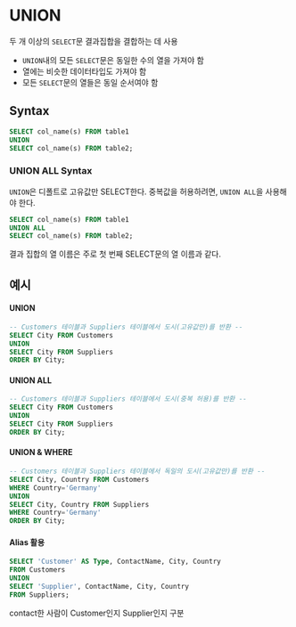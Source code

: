# UNION
두 개 이상의 `SELECT`문 결과집합을 결합하는 데 사용
* `UNION`내의 모든 `SELECT`문은 동일한 수의 열을 가져야 함
* 열에는 비슷한 데이터타입도 가져야 함
* 모든 `SELECT`문의 열들은 동일 순서여야 함

## Syntax
```sql
SELECT col_name(s) FROM table1
UNION
SELECT col_name(s) FROM table2;
```
### UNION ALL Syntax
`UNION`은 디폴트로 고유값만 SELECT한다. 중복값을 허용하려면, `UNION ALL`을 사용해야 한다.
```sql
SELECT col_name(s) FROM table1
UNION ALL
SELECT col_name(s) FROM table2;
```
결과 집합의 열 이름은 주로 첫 번째 SELECT문의 열 이름과 같다.

## 예시
#### UNION
```sql
-- Customers 테이블과 Suppliers 테이블에서 도시(고유값만)를 반환 --
SELECT City FROM Customers
UNION
SELECT City FROM Suppliers
ORDER BY City;
```

#### UNION ALL
```sql
-- Customers 테이블과 Suppliers 테이블에서 도시(중복 허용)를 반환 --
SELECT City FROM Customers
UNION
SELECT City FROM Suppliers
ORDER BY City;
```

#### UNION & WHERE
```sql
-- Customers 테이블과 Suppliers 테이블에서 독일의 도시(고유값만)를 반환 --
SELECT City, Country FROM Customers
WHERE Country='Germany'
UNION
SELECT City, Country FROM Suppliers
WHERE Country='Germany'
ORDER BY City;
```

#### Alias 활용
```sql
SELECT 'Customer' AS Type, ContactName, City, Country
FROM Customers
UNION
SELECT 'Supplier', ContactName, City, Country
FROM Suppliers;
```
contact한 사람이 Customer인지 Supplier인지 구분
